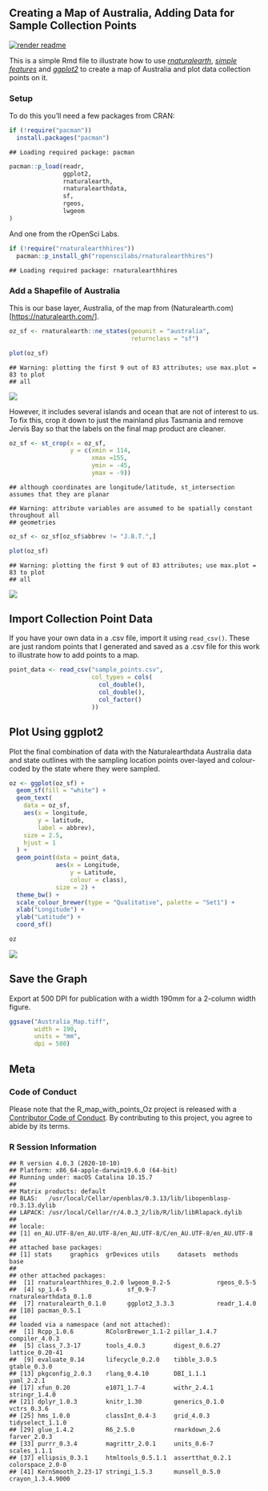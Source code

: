 
## Creating a Map of Australia, Adding Data for Sample Collection Points

[![render
readme](https://github.com/adamhsparks/R_map_with_points_Oz/workflows/render%20readme/badge.svg)](https://github.com/adamhsparks/R_map_with_points_Oz/actions?query=workflow%3A%22render+readme%22)

This is a simple Rmd file to illustrate how to use
[*rnaturalearth*](https://github.com/ropenscilabs/rnaturalearth),
[*simple
features*](https://cran.r-project.org/web/packages/sf/vignettes/sf1.html)
and [*ggplot2*](https://CRAN.R-project.org/package=ggplot2) to create a
map of Australia and plot data collection points on it.

### Setup

To do this you’ll need a few packages from CRAN:

``` r
if (!require("pacman"))
  install.packages("pacman")
```

    ## Loading required package: pacman

``` r
pacman::p_load(readr,
               ggplot2,
               rnaturalearth,
               rnaturalearthdata,
               sf,
               rgeos,
               lwgeom
)
```

And one from the rOpenSci Labs.

``` r
if (!require("rnaturalearthhires"))
  pacman::p_install_gh("ropenscilabs/rnaturalearthhires")
```

    ## Loading required package: rnaturalearthhires

### Add a Shapefile of Australia

This is our base layer, Australia, of the map from
(Naturalearth.com)\[<https://naturalearth.com/>\].

``` r
oz_sf <- rnaturalearth::ne_states(geounit = "australia",
                                  returnclass = "sf")

plot(oz_sf)
```

    ## Warning: plotting the first 9 out of 83 attributes; use max.plot = 83 to plot
    ## all

![](README_files/figure-gfm/australia-1.png)<!-- -->

However, it includes several islands and ocean that are not of interest
to us. To fix this, crop it down to just the mainland plus Tasmania and
remove Jervis Bay so that the labels on the final map product are
cleaner.

``` r
oz_sf <- st_crop(x = oz_sf,
                 y = c(xmin = 114,
                       xmax =155,
                       ymin = -45,
                       ymax = -9))
```

    ## although coordinates are longitude/latitude, st_intersection assumes that they are planar

    ## Warning: attribute variables are assumed to be spatially constant throughout all
    ## geometries

``` r
oz_sf <- oz_sf[oz_sf$abbrev != "J.B.T.",]

plot(oz_sf)
```

    ## Warning: plotting the first 9 out of 83 attributes; use max.plot = 83 to plot
    ## all

![](README_files/figure-gfm/crop_sf-1.png)<!-- -->

## Import Collection Point Data

If you have your own data in a .csv file, import it using `read_csv()`.
These are just random points that I generated and saved as a .csv file
for this work to illustrate how to add points to a map.

``` r
point_data <- read_csv("sample_points.csv",
                       col_types = cols(
                         col_double(),
                         col_double(),
                         col_factor()
                       ))
```

## Plot Using ggplot2

Plot the final combination of data with the Naturalearthdata Australia
data and state outlines with the sampling location points over-layed and
colour-coded by the state where they were sampled.

``` r
oz <- ggplot(oz_sf) +
  geom_sf(fill = "white") +
  geom_text(
    data = oz_sf,
    aes(x = longitude,
        y = latitude,
        label = abbrev),
    size = 2.5,
    hjust = 1
  ) +
  geom_point(data = point_data,
             aes(x = Longitude,
                 y = Latitude,
                 colour = class),
             size = 2) +
  theme_bw() +
  scale_colour_brewer(type = "Qualitative", palette = "Set1") +
  xlab("Longitude") +
  ylab("Latitude") +
  coord_sf()

oz
```

![](README_files/figure-gfm/plot-1.png)<!-- -->

## Save the Graph

Export at 500 DPI for publication with a width 190mm for a 2-column
width figure.

``` r
ggsave("Australia_Map.tiff",
       width = 190,
       units = "mm",
       dpi = 500)
```

## Meta

### Code of Conduct

Please note that the R\_map\_with\_points\_Oz project is released with a
[Contributor Code of
Conduct](https://contributor-covenant.org/version/2/0/CODE_OF_CONDUCT.html).
By contributing to this project, you agree to abide by its terms.

### R Session Information

    ## R version 4.0.3 (2020-10-10)
    ## Platform: x86_64-apple-darwin19.6.0 (64-bit)
    ## Running under: macOS Catalina 10.15.7
    ## 
    ## Matrix products: default
    ## BLAS:   /usr/local/Cellar/openblas/0.3.13/lib/libopenblasp-r0.3.13.dylib
    ## LAPACK: /usr/local/Cellar/r/4.0.3_2/lib/R/lib/libRlapack.dylib
    ## 
    ## locale:
    ## [1] en_AU.UTF-8/en_AU.UTF-8/en_AU.UTF-8/C/en_AU.UTF-8/en_AU.UTF-8
    ## 
    ## attached base packages:
    ## [1] stats     graphics  grDevices utils     datasets  methods   base     
    ## 
    ## other attached packages:
    ##  [1] rnaturalearthhires_0.2.0 lwgeom_0.2-5             rgeos_0.5-5             
    ##  [4] sp_1.4-5                 sf_0.9-7                 rnaturalearthdata_0.1.0 
    ##  [7] rnaturalearth_0.1.0      ggplot2_3.3.3            readr_1.4.0             
    ## [10] pacman_0.5.1            
    ## 
    ## loaded via a namespace (and not attached):
    ##  [1] Rcpp_1.0.6         RColorBrewer_1.1-2 pillar_1.4.7       compiler_4.0.3    
    ##  [5] class_7.3-17       tools_4.0.3        digest_0.6.27      lattice_0.20-41   
    ##  [9] evaluate_0.14      lifecycle_0.2.0    tibble_3.0.5       gtable_0.3.0      
    ## [13] pkgconfig_2.0.3    rlang_0.4.10       DBI_1.1.1          yaml_2.2.1        
    ## [17] xfun_0.20          e1071_1.7-4        withr_2.4.1        stringr_1.4.0     
    ## [21] dplyr_1.0.3        knitr_1.30         generics_0.1.0     vctrs_0.3.6       
    ## [25] hms_1.0.0          classInt_0.4-3     grid_4.0.3         tidyselect_1.1.0  
    ## [29] glue_1.4.2         R6_2.5.0           rmarkdown_2.6      farver_2.0.3      
    ## [33] purrr_0.3.4        magrittr_2.0.1     units_0.6-7        scales_1.1.1      
    ## [37] ellipsis_0.3.1     htmltools_0.5.1.1  assertthat_0.2.1   colorspace_2.0-0  
    ## [41] KernSmooth_2.23-17 stringi_1.5.3      munsell_0.5.0      crayon_1.3.4.9000
